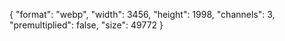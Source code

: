 {
  "format": "webp",
  "width": 3456,
  "height": 1998,
  "channels": 3,
  "premultiplied": false,
  "size": 49772
}